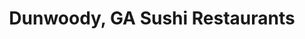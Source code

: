---
layout: city
title: Dunwoody, GA Sushi Restaurants
permalink: /georgia/dunwoody/
stateAbbr: GA
stateName: Georgia
cityName: Dunwoody

---